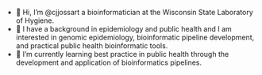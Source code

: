- 👋 Hi, I’m @cjjossart a bioinformatician at the Wisconsin State Laboratory of Hygiene.
- 👀 I have a background in epidemiology and public health and I am interested in genomic epidemiology, bioinformatic pipeline development, and practical public health bioinformatic tools.
- 🌱 I’m currently learning best practice in public health through the development and application of bioinformatics pipelines.


<!---
cjjossart/cjjossart is a ✨ special ✨ repository because its `README.md` (this file) appears on your GitHub profile.
You can click the Preview link to take a look at your changes.
--->
